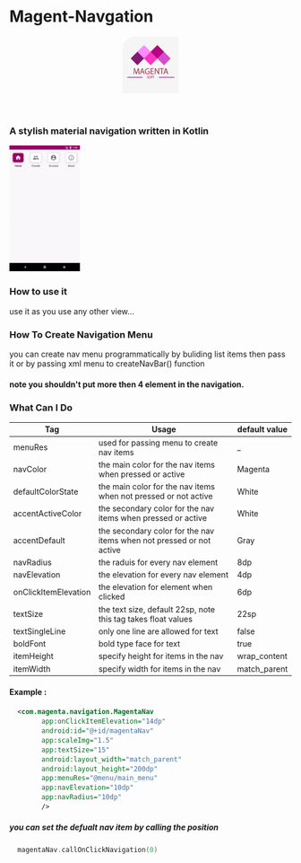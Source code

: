 # Magent-Navgation
<p align="center"><img src="https://github.com/vipafattal/Magent-Navgation/blob/master/readme/magent-icon.png" width=20%></p>
<br>

### A stylish material navigation written in Kotlin
<img src="https://github.com/vipafattal/Magent-Navgation/blob/master/readme/magentaNav.gif" width=25%>

### How to use it
use it as you use any other view...

### How To Create Navigation Menu
you can create nav menu programmatically by buliding list items then pass it or by passing xml menu to createNavBar() function 
#### note you shouldn't put more then 4 element in the navigation.

### What Can I Do
| Tag                        | Usage                                                                 | default value |
| -------------------------- | --------------------------------------------------------------------- | ------------- |
| menuRes                    | used for passing menu to create nav items                             | _             |
| navColor                   | the main color for the nav items when pressed or active               | Magenta       |
| defaultColorState          | the main color for the nav items when not pressed or not active       | White         |
| accentActiveColor          | the secondary color for the nav items when pressed or active          | White         |
| accentDefault              | the secondary color for the nav items when not pressed or not active  | Gray          |
| navRadius                  | the raduis for every nav element                                      | 8dp           |
| navElevation               | the elevation for every nav element                                   | 4dp           |
| onClickItemElevation       | the elevation for element when clicked                                | 6dp           |
| textSize                   | the text size, default 22sp, note this tag takes float values         | 22sp          |
| textSingleLine             | only one line are allowed for text                                    | false         |
| boldFont                   | bold type face for text                                               | true          |
| itemHeight                 | specify height for items in the nav                                   | wrap_content  |
| itemWidth                  | specify width for items in the nav                                    | match_parent  |
 



#### Example :
```xml
  <com.magenta.navigation.MagentaNav
        app:onClickItemElevation="14dp"
        android:id="@+id/magentaNav"
        app:scaleImg="1.5"
        app:textSize="15"
        android:layout_width="match_parent"
        android:layout_height="200dp"
        app:menuRes="@menu/main_menu"
        app:navElevation="10dp"
        app:navRadius="10dp"
        />
```
##### you can set the defualt nav item by calling the position

```kotlin
  magentaNav.callOnClickNavigation(0)
```

